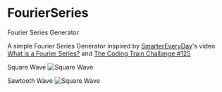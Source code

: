 # FourierSeries
Fourier Series Generator

A simple Fourier Series Generator inspired by [SmarterEveryDay](https://www.youtube.com/channel/UC6107grRI4m0o2-emgoDnAA)'s video [What is a Fourier Series?](https://www.youtube.com/watch?v=ds0cmAV-Yek) and [The Coding Train Challange #125](https://www.youtube.com/watch?v=Mm2eYfj0SgA)

Square Wave
![Square Wave](https://xfx.net/stackoverflow/FourierSeriesGenerator/fsg01.png)

Sawtooth Wave
![Square Wave](https://xfx.net/stackoverflow/FourierSeriesGenerator/fsg02.png)
